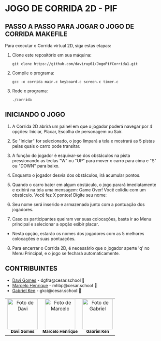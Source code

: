 # JOGO DE CORRIDA 2D - PIF

## PASSO A PASSO PARA JOGAR O JOGO DE CORRIDA MAKEFILE


Para executar o Corrida virtual 2D, siga estas etapas:

1. Clone este repositório em sua máquina:
   ```
   git clone https://github.com/daviruy61/JogoPifCorrida1.git
   ```
3. Compile o programa:
   ```
   gcc -o corrida main.c keyboard.c screen.c timer.c
   ```
5. Rode o programa:
   ```
   ./corrida
   ```
## INICIANDO O JOGO

1. A Corrida 2D abrirá um painel em que o jogador poderá navegar por 4 opções: Iniciar, Placar, Escolha de personagem ou Sair.

2. Se "Iniciar" for selecionado, o jogo limpará a tela e mostrará as 5 pistas pelas quais o carro pode transitar.

3. A função do jogador é esquivar-se dos obstáculos na pista pressionando as teclas "W" ou "UP" para mover o carro para cima e "S" ou "DOWN" para baixo.

4. Enquanto o jogador desvia dos obstáculos, irá acumular pontos.

5. Quando o carro bater em algum obstáculo, o jogo parará imediatamente e exibirá na tela uma mensagem:
Game Over! Você colidiu com um obstáculo. 
Você fez X pontos! 
Digite seu nome:

6. Seu nome será inserido e armazenado junto com a pontuação dos jogadores.

7. Caso os participantes queiram ver suas colocações, basta ir ao Menu principal e selecionar a opção exibir placar.
- Nesta opção, estarão os nomes dos jogadores com as 5 melhores colocações e suas pontuações.

8. Para encerrar o Corrida 2D, é necessário que o jogador aperte 'q' no Menu Principal, e o jogo se fechará automaticamente.


## CONTRIBUINTES

<ul>
  <li>
    <a href="https://github.com/daviruy61">Davi Gomes</a> -
    dgfra@cesar.school 📩
  </li>
  <li>
    <a href="https://github.com/marceloh090">Marcelo Henrique</a> -
    mhbp@cesar.school 📩
  </li>
  <li>
    <a href="https://github.com/dekenner">Gabriel Ken</a> -
    gkci@cesar.school 📩
  </li>
</ul>

<table>
  <tr>
    <td align="center">
      <a href="https://github.com/daviruy61">
        <img src="https://avatars3.githubusercontent.com/daviruy61" width="100px;" alt="Foto de Davi"/><br>
        <sub>
          <b>Davi Gomes</b>
        </sub>
      </a>
    </td>
    <td align="center">
      <a href="https://github.com/marceloh090">
        <img src="https://avatars.githubusercontent.com/marceloh090" width="100px;" alt="Foto de Marcelo"/><br>
        <sub>
          <b>Marcelo Henrique</b>
        </sub>
      </a>
    </td>
    <td align="center">
      <a href="https://github.com/dekenner">
        <img src="https://avatars.githubusercontent.com/dekenner" width="100px;" alt="Foto de Gabriel"/><br>
        <sub>
          <b>Gabriel Ken</b>
        </sub>
      </a>
    </td>
  </tr>
</table>
